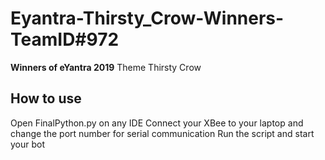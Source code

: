 # Eyantra-Thirsty_Crow-Winners-TeamID#972

**Winners of eYantra 2019**
Theme Thirsty Crow

## How to use

Open FinalPython.py on any IDE
Connect your XBee to your laptop and change the port number for serial communication
Run the script and start your bot
